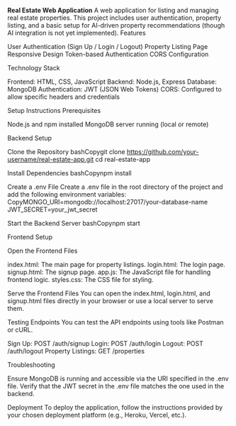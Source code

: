 **Real Estate Web Application**
A web application for listing and managing real estate properties. This project includes user authentication, property listing, and a basic setup for AI-driven property recommendations (though AI integration is not yet implemented).
Features

User Authentication (Sign Up / Login / Logout)
Property Listing Page
Responsive Design
Token-based Authentication
CORS Configuration

Technology Stack

Frontend: HTML, CSS, JavaScript
Backend: Node.js, Express
Database: MongoDB
Authentication: JWT (JSON Web Tokens)
CORS: Configured to allow specific headers and credentials

Setup Instructions
Prerequisites

Node.js and npm installed
MongoDB server running (local or remote)

Backend Setup

Clone the Repository
bashCopygit clone https://github.com/your-username/real-estate-app.git
cd real-estate-app

Install Dependencies
bashCopynpm install

Create a .env File
Create a .env file in the root directory of the project and add the following environment variables:
CopyMONGO_URI=mongodb://localhost:27017/your-database-name
JWT_SECRET=your_jwt_secret

Start the Backend Server
bashCopynpm start


Frontend Setup

Open the Frontend Files

index.html: The main page for property listings.
login.html: The login page.
signup.html: The signup page.
app.js: The JavaScript file for handling frontend logic.
styles.css: The CSS file for styling.


Serve the Frontend Files
You can open the index.html, login.html, and signup.html files directly in your browser or use a local server to serve them.

Testing Endpoints
You can test the API endpoints using tools like Postman or cURL.

Sign Up: POST /auth/signup
Login: POST /auth/login
Logout: POST /auth/logout
Property Listings: GET /properties

Troubleshooting

Ensure MongoDB is running and accessible via the URI specified in the .env file.
Verify that the JWT secret in the .env file matches the one used in the backend.

Deployment
To deploy the application, follow the instructions provided by your chosen deployment platform (e.g., Heroku, Vercel, etc.).
